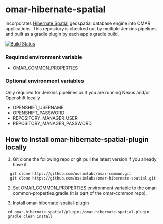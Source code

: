 # omar-hibernate-spatial

Incorporates [Hibernate Spatial](http://www.hibernatespatial.org/) geospatial database engine into OMAR applications. This repository is checked out by multiple Jenkins pipelines and built as a gradle plugin by each app's gradle build.

[![Build Status](https://jenkins.radiantbluecloud.com/buildStatus/icon?job=omar-hibernate-spatial-dev)]()

### Required environment variable
- OMAR_COMMON_PROPERTIES

### Optional environment variables
Only required for Jenkins pipelines or if you are running Nexus and/or Openshift locally

- OPENSHIFT_USERNAME
- OPENSHIFT_PASSWORD
- REPOSITORY_MANAGER_USER
- REPOSITORY_MANAGER_PASSWORD

## How to Install omar-hibernate-spatial-plugin locally

1. Git clone the following repo or git pull the latest version if you already have it.
```
  git clone https://github.com/ossimlabs/omar-common.git
  git clone https://github.com/ossimlabs/omar-hibernate-spatial.git
```

2. Set OMAR_COMMON_PROPERTIES environment variable to the omar-common-properties.gradle (it is part of the omar-common repo).

3. Install omar-hibernate-spatial-plugin
```
 cd omar-hibernate-spatial/plugins/omar-hibernate-spatial-plugin
 gradle clean install
```
